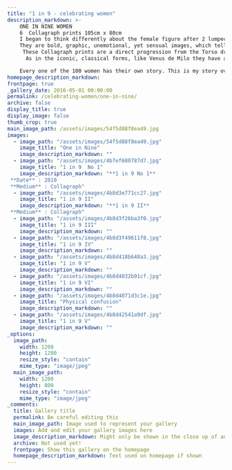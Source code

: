 ```yaml
---
title: "1 in 9 - celebrating women"
description_markdown: >-
    ONE IN NINE WOMEN
    6  Collagraph prints 105cm x 80cm
    I began to think differently about the female figure after 2 lumpectomies that resulted in a mastectomy.
    They are bold, graphic, unemotional, yet sensual images, which tell my story of breast cancer.
     These Collagraph prints are a direct progression from the Torso drawings.
      As in the iconic, classical forms, like Venus de Milo they have a beauty despite their missing parts.

    Every one of the 100 women has their own story. This is my story over the last year,
homepage_description_markdown: 
frontpage: true
_gallery_date: 2016-05-01 00:00:00
permalink: /celebrating-women/one-in-nine/
archive: false
display_title: true
display_image: false
thumb_crop: true
main_image_path: /assets/images/54f5d88f8ea49.jpg
images:
  - image_path: "/assets/images/54f5d88f8ea49.jpg"
    image_title: "One in Nine"
    image_description_markdown: ""
  - image_path: "/assets/images/4b7ef680787d7.jpg"
    image_title: "1 in 9  No 1"
    image_description_markdown: "**1 in 9 No 1**  
 **Date** : 2010  
 **Medium** : Collagraph"
  - image_path: "/assets/images/4b8d3e771cc27.jpg"
    image_title: "1 in 9 II"
    image_description_markdown: "**1 in 9 II**  
 **Medium** : Collagraph"
  - image_path: "/assets/images/4b8d3f26ba3f0.jpg"
    image_title: "1 in 9 III"
    image_description_markdown: ""
  - image_path: "/assets/images/4b8d3f49611f8.jpg"
    image_title: "1 in 9 IV"
    image_description_markdown: ""
  - image_path: "/assets/images/4b8d418b640a3.jpg"
    image_title: "1 in 9 V"
    image_description_markdown: ""
  - image_path: "/assets/images/4b8d4032b91cf.jpg"
    image_title: "1 in 9 VI"
    image_description_markdown: ""
  - image_path: "/assets/images/4b8d4071d3c1e.jpg"
    image_title: "Physical confusion"
    image_description_markdown: ""
  - image_path: "/assets/images/4b8d42541a9df.jpg"
    image_title: "1 in 9 V"
    image_description_markdown: ""
_options:
  image_path:
    width: 1200
    height: 1200
    resize_style: "contain"
    mime_type: "image/jpeg"
  main_image_path:
    width: 1200
    height: 800
    resize_style: "contain"
    mime_type: "image/jpeg"
_comments:
  title: Gallery title
  permalink: Be careful editing this
  main_image_path: Image used to represent your gallery
  images: Add and edit your gallery images here
  image_description_markdown: Might only be shown in the close up of an image
  archive: Not used yet!
  frontpage: Show this gallery on the homepage
  homepage_description_markdown: Text used on homepage if shown
---
```

